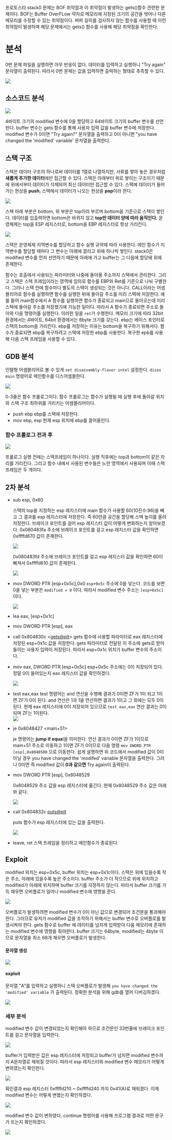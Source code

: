 프로토스타 stack0 문제는 BOF 취약점과 이 취약점이 발생하는 gets()함수 관련한 문제이다. BOF는 Buffer OverFLow 약자로 메모리에 지정된 크기의 공간을 벗어나 다른 메모리를 수정할 수 있는 취약점이다. 버퍼 길이를 검사하지 않는 함수를 사용할 때 이런 취약점이 발생하며 해당 문제에서는 gets() 함수를 사용해 해당 취약점을 확인한다.

# 분석
0번 문제 파일을 실행하면 아무 반응이 없다. 데이터를 입력하고 실행하니 "Try again" 문자열이 출력된다. 따라서 0번 문제는 값을 입력하면 출력하는 형태로 추측할 수 있다.

![](https://images.velog.io/images/jjewqm/post/81fb8c71-3e18-4dcf-ad23-0b364f820723/image.png)

## 소스코드 분석
![](https://images.velog.io/images/jjewqm/post/e3b82cee-85fd-4425-9f82-3dd90add08f8/image.png)

4바이트 크기의 modified 변수에 0을 할당하고 64바이트 크기의 buffer 변수를 선언한다. buffer 변수는 gets 함수를 통해 사용자 입력 값을 buffer 변수에 저장한다. modified 변수가 0이면 "Try again?" 문자열을 출력하고 0이 아니면 "you have changed the 'modified' variable' 문자열을 출력한다.

## 스택 구조
스택은 데이터 구조의 하나로써 데이터를 1열로 나열하지만, 서류를 쌓아 놓은 경우처럼 **새롭게 추가한 데이터**에만 접근할 수 있다. 스택은 아래부터 위로 쌓이는 구조이기 때문에 위에서부터 데이터가 삭제되어 최신 데이터만 접근할 수 있다. 스택에 데이터가 들어가는 현상을 **push**, 스택에서 데이터가 나오는 현상을 **pop**이라 한다.

![](https://images.velog.io/images/jjewqm/post/a750701e-188b-4260-b55f-ddb05a42dfe5/image.png)

스택 아래 부분은 bottom, 위 부분은 top이라 부르며 bottom을 기준으로 스택이 쌓인다. 데이터를 입출력하면 bottom은 바뀌지 않고 **top만 데이터 양에 따라 움직인다.** 운영체제는 top을 ESP 레지스터로, bottom을 EBP 레지스터로 항상 가리킨다.

![](https://images.velog.io/images/jjewqm/post/5665a526-981f-441a-a04f-708f1ea21bd2/image.png)

스택은 운영체제 지역변수를 할당하고 함수 실행 규약에 따라 사용한다. 메인 함수가 지역변수를 할당할 때마다 그 변수는 아래에 깔리고 위에 하나씩 쌓인다. stack0은 modified 변수를 먼저 선언하기 때문에 아래에 가고 buffer는 그 다음에 할당돼 위에 존재한다.

함수는 호출에서 사용되는 파라미터와 나중에 돌아올 주소까지 스택에서 관리한다. 그리고 스택은 스택 프레임이라는 영역에 임의로 함수를 EBP와 Ret를 기준으로 나눠 구별한다. 그러나 스택 안에 함수마다 별도의 스택이 생성되는 것은 아니다.
CALL이라는 어셈블리어로 함수를 실행하면 함수를 실행한 뒤에 돌아갈 주소를 미리 스택에 저장한다. 예를 들어 main함수에서 A 함수를 실행하면 함수가 종료되고 main으로 돌아오는데 미리 스택에 돌아갈 주소를 저장했기에 가능한 일이다. 따라서 A 함수가 종료되면 주소로 돌아와 다음 명령어를 실행한다. 이러한 일을 `ret`가 수행한다. 메모리 크기에 따라 32bit 환경에서는 4바이트, 64bit 환경에서는 8byte 크기를 갖는다. ebp는 베이스 포인터로 스택의 bottom을 가리킨다. ebp를 저장하는 이유는 bottom을 복구하기 위해서다. 함수가 종료되면 ebp를 복구하려고 스택에 저장한 ebp를 사용한다. 복구한 epb를 사용해 다음 스택 프레임을 사용할 수 있다.

## GDB 분석
인텔형 어셈블리어로 볼 수 있게 `set disassembly-flavor intel` 설정한다. `disas main` 명령어로 메인함수를 디스어셈블한다. 

![](https://images.velog.io/images/jjewqm/post/c126b7d7-6d4d-4ffe-8878-ac9bd681e8e2/image.png)

0-3줄은 함수 프롤로그이다. 함수 프롤로그는 함수가 실행될 때 실행 후에 돌아갈 위치와 스택 구조 최하위를 가리키는 어셈블리어이다. 
- push ebp 
ebp를 스택에 저장한다.
- mov ebp, esp
현재 esp 위치에 ebp를 끌어올린다.


### 함수 프롤로그 전과 후
![](https://images.velog.io/images/jjewqm/post/b0c274be-582b-4c13-8f88-d249cd131113/image.png)

프롤로그 실행 전에는 스택프레임이 하나이다. 실행 직후에는 top과 bottom이 같은 자리를 가리킨다. 그리고 함수 내에서 사용된 변수들은 노란 영역에서 사용되며 이때 스택프레임은 두 개이다.

## 2차 분석
- sub esp, 0x60

    스택의 top을 지정하는 esp 레지스터에 main 함수가 사용할 60(10진수:96)을 빼고 그 결과를 esp 레지스터에 저장한다. 즉 60만큼 공간을 할당해 스택 높이를 올려 저장한다. 브레이크 포인트를 걸어 esp 레지스터 값이 어떻게 변화하는지 알아보겠다. 0x080483fa 주소에 브레이크 포인트를 걸고 esp 레지스터 값을 확인하면 0xffffd670 값이 존재한다. 


    ![](https://images.velog.io/images/jjewqm/post/dd6148a2-50aa-4a66-99b1-4d3b2f9e3468/image.png)

    0x080483fd 주소에 브레이크 포인트를 걸고 esp 레지스터 값을 확인하면 60이 빠져서 0xffffd610 값이 존재한다. 

    ![](https://images.velog.io/images/jjewqm/post/7614ad28-0371-45fa-bd0d-2a5f0ae4e3d8/image.png)

- mov DWORD PTR [esp+0x5c],0x0
`esp+0x5c` 주소에 0을 넣는다. 코드를 보면 0을 넣는 부분은 `modified = 0` 이다. 따라서 modified 변수 주소는 `[esp+0x5c]`이다.

    ![](https://images.velog.io/images/jjewqm/post/e3b82cee-85fd-4425-9f82-3dd90add08f8/image.png)

- lea eax, [esp+0x1c]
- mov DWORD PTR [esp], eax
- call 0x804830c <<gets@plt>>
gets 함수에 사용할 파라미터로 eax 레지스터에 저장된 esp+0x1c 값을 저장한다. gets 파라미터로 전달된 이 주소에 gets로 받아들이는 사용자 입력이 저장된다. 따라서 esp+0x1c 위치가 buffer 변수의 주소이다. 

- mov eax, DWORD PTR [esp+0x5c]
esp+0x5c 주소에는 0이 저장되어 있다. 정말 0이 들어있는지 eax 레지스터 값을 확인하겠다.

    ![](https://images.velog.io/images/jjewqm/post/06edab01-c35b-4367-bf28-1d1c0917b2ea/image.png)

- test eax,eax
test 명령어는 and 연산을 수행해 결과가 0이면 ZF가 1이 되고 1이면 ZF가 0이 된다. and 연산은 1과 1을 연산하면 결과가 1이고 그 외에는 모두 0이 된다. 현재 eax 레지스터에 0이 저장되어 있으므로 `test eax,eax` 연산 결과는 0이 되며 ZF는 1이된다.  
![](https://images.velog.io/images/jjewqm/post/29b8bdd2-a8c8-4510-aafb-9f649449a6a8/image.png)

- je 0x8048427 <main+51>

    je 명령어는 **jump if equa**l을 의미한다. 연산 결과가 0이면 ZF가 1이므로 main+51 주소로 이동하고 1이면 ZF가 0이므로 다음 명령 `mov DWORD PTR [esp],0x8048500` 으로 이동한다. 쉽게 설명하면 위 코드에서 modified 값이 0이 아닐 경우 you have changed the 'modifed' variable 문자열을 출력한다. 그러나 0이면 즉 modified 값이 **0과 같으면** Try again이 출력된다. 

- mov DWORD PTR [esp], 0x8048529

    0x8048529 주소 값을 esp 레지스터에 옮긴다. 현재 0x8048529 주소 값은 아래와 같다. 

    ![](https://images.velog.io/images/jjewqm/post/8b9e786d-9118-4cc5-ac09-b822033ab60e/image.png)

- call 0x804832c <puts@plt>

    puts 함수가 esp 레지스터에 있는 값을 출력한다.

    ![](https://images.velog.io/images/jjewqm/post/fb46f059-dd30-43a7-b4a3-5660f578a972/image.png)

- leave, ret
스택 프레임을 정리하고 메인함수가 종료된다.

## Exploit

modified 위치는 esp+0x5c, buffer 위치는 esp+0x1c이다. 스택은 위에 있을수록 작은 주소, 아래에 있을수록 높은 주소이다. buffer 주소가 더 작으므로 위에 위치하고 modified가 아래에 위치하며 buffer 크기를 지정하지 않는다. 따라서 buffer 크기를 가득 채우면 오버플로가 일어나 modified 변수에 영향을 준다.

![](https://images.velog.io/images/jjewqm/post/8989aa5f-f570-4290-86ac-81196aa58e5f/image.png)

오버플로가 발생하려면 modified 변수가 0이 아닌 값으로 변경되어 조건문을 통과해야 한다. 그러므로 유저가 modified 값을 조작하기 위해서는 buffer 변수로 오버플로를 발생시켜야 한다. gets 함수로 buffer 에 데이터를 넘치게 입력받아 다음 메모리에 존재하는 modified 변수에 영향을 줘야한다. buffer 크기는 64byte, modified는 4byte 이므로 문자열을 최소 68개 채우면 오버플로가 발생한다.

#### 문자열 생성

![](https://images.velog.io/images/jjewqm/post/b10af184-3dc3-4530-b11d-5d53c9e6c013/image.png)

#### exploit
문자열 "A"를 입력하고 실행하니 스택 오버플로가 발생해 `you have changed the 'modified' variable` 가 출력된다. 정확한 분석을 위해 gdb를 열어 디버깅하겠다.

![](https://images.velog.io/images/jjewqm/post/bfccbd9d-6fba-4855-a28d-08c3c2036f6a/image.png)

### 세부 분석
modified 변수 값이 변경되었는지 확인해야 하므로 조건문인 33번줄에 브레이크 포인트를 걸고 문자열을 입력한다.

![](https://images.velog.io/images/jjewqm/post/75b75335-99e0-4223-b728-d810aa6ddd98/image.png)

buffer가 입력받은 값은 esp 레지스터에 저장되고 buffer가 넘치면 modified 변수까지 A문자열로 채워질 것이다. 따라서 esp 레지스터와 modified 변수 메모리가 어떻게 변하였는지 확인한다.

![](https://images.velog.io/images/jjewqm/post/d71fedc3-4a7a-4e5e-b770-1d2f993c9446/2.png)

확인결과 esp 레지스터 0xffffd210 ~ 0xffffd240 까지 0x41(A)로 채워졌다. 이제 modified 변수는 어떻게 변했는지 확인하겠다. 

![](https://images.velog.io/images/jjewqm/post/8be160d7-a12f-45f4-b89e-b8e69602ace0/image.png)

modified 변수 값이 변하였다. continue 명령어를 사용해 프로그램 결과로 어떤 문구가 뜨는지 확인하겠다. 

![](https://images.velog.io/images/jjewqm/post/a2f980e8-5212-421c-b4d6-a5c55d364861/image.png)
